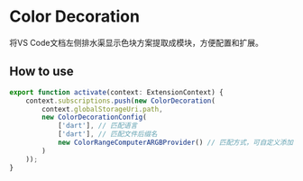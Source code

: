# Color Decoration

将VS Code文档左侧排水渠显示色块方案提取成模块，方便配置和扩展。

## How to use

```ts
export function activate(context: ExtensionContext) {
	context.subscriptions.push(new ColorDecoration(
		context.globalStorageUri.path, 
		new ColorDecorationConfig(
			['dart'], // 匹配语言
			['dart'], // 匹配文件后缀名
			new ColorRangeComputerARGBProvider() // 匹配方式，可自定义添加
		)
	));
}
```

